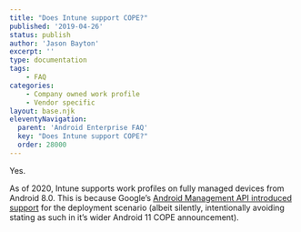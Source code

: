 ```yaml
---
title: "Does Intune support COPE?"
published: '2019-04-26'
status: publish
author: 'Jason Bayton'
excerpt: ''
type: documentation
tags: 
    - FAQ
categories:
    - Company owned work profile
    - Vendor specific
layout: base.njk
eleventyNavigation:
  parent: 'Android Enterprise FAQ'
  key: "Does Intune support COPE?"
  order: 28000
--- 
```

Yes.

As of 2020, Intune supports work profiles on fully managed devices from Android 8.0. This is because Google’s [Android Management API introduced support](/2020/07/googles-android-management-api-will-soon-support-cope/) for the deployment scenario (albeit silently, intentionally avoiding stating as such in it’s wider Android 11 COPE announcement).

